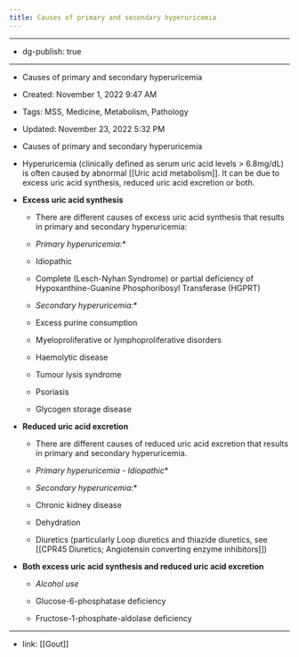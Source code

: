 ```yaml
---
title: Causes of primary and secondary hyperuricemia
---
```


- --

- dg-publish: true

- --

- Causes of primary and secondary hyperuricemia

- Created: November 1, 2022 9:47 AM

- Tags: MSS, Medicine, Metabolism, Pathology

- Updated: November 23, 2022 5:32 PM

- Causes of primary and secondary hyperuricemia

- Hyperuricemia (clinically defined as serum uric acid levels > 6.8mg/dL) is often caused by abnormal [[Uric acid metabolism]]. It can be due to excess uric acid synthesis, reduced uric acid excretion or both.

- ********************************Excess uric acid synthesis********************************
	 - There are different causes of excess uric acid synthesis that results in primary and secondary hyperuricemia:

	 - *Primary hyperuricemia:**

	 - Idiopathic

	 - Complete (Lesch-Nyhan Syndrome) or partial deficiency of Hypoxanthine-Guanine Phosphoribosyl Transferase (HGPRT)

	 - *Secondary hyperuricemia:**

	 - Excess purine consumption

	 - Myeloproliferative or lymphoproliferative disorders

	 - Haemolytic disease

	 - Tumour lysis syndrome

	 - Psoriasis

	 - Glycogen storage disease

- ******************************************************Reduced uric acid excretion******************************************************
	 - There are different causes of reduced uric acid excretion that results in primary and secondary hyperuricemia.

	 - *Primary hyperuricemia - Idiopathic**

	 - *Secondary hyperuricemia:**

	 - Chronic kidney disease

	 - Dehydration

	 - Diuretics (particularly Loop diuretics and thiazide diuretics, see [[CPR45  Diuretics; Angiotensin converting enzyme inhibitors]])

- ******************************************************************************************************************************Both excess uric acid synthesis and reduced uric acid excretion******************************************************************************************************************************
	 - *Alcohol use*

	 - Glucose-6-phosphatase deficiency

	 - Fructose-1-phosphate-aldolase deficiency

- --

- link: [[Gout]]
